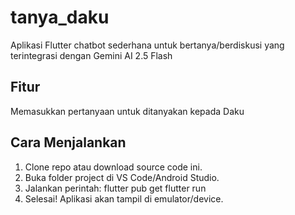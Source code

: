 # tanya_daku

Aplikasi Flutter chatbot sederhana untuk bertanya/berdiskusi yang terintegrasi dengan Gemini AI 2.5 Flash

## Fitur
Memasukkan pertanyaan untuk ditanyakan kepada Daku

## Cara Menjalankan
1. Clone repo atau download source code ini.
2. Buka folder project di VS Code/Android Studio.
3. Jalankan perintah: flutter pub get flutter run
4. Selesai! Aplikasi akan tampil di emulator/device.
